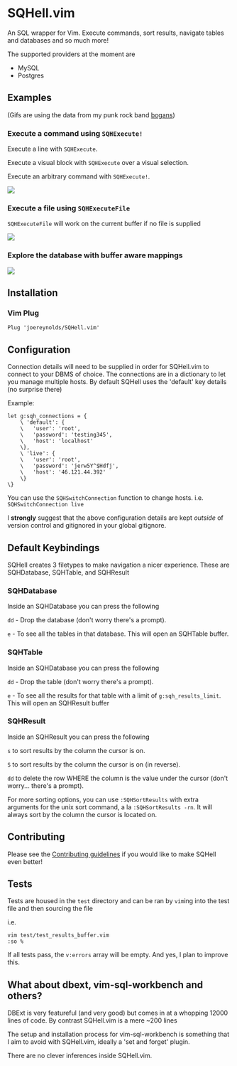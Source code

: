 # SQHell.vim

An SQL wrapper for Vim.
Execute commands, sort results, navigate tables and databases and so much more!

The supported providers at the moment are 
- MySQL
- Postgres 

## Examples

(Gifs are using the data from my punk rock band [bogans](http://bogans.uk))
### Execute a command using `SQHExecute!`

Execute a line with `SQHExecute`.

Execute a visual block with `SQHExecute` over a visual selection.

Execute an arbitrary command with `SQHExecute!`.

![](https://i.imgur.com/osjpU6u.gif)

### Execute a file using `SQHExecuteFile`

`SQHExecuteFile` will work on the current buffer if no file is supplied

![](https://i.imgur.com/67nONqC.gif)

### Explore the database with buffer aware mappings

![](https://i.imgur.com/E12LHnA.gif)

## Installation


### Vim Plug

```
Plug 'joereynolds/SQHell.vim'
```

## Configuration

Connection details will need to be supplied in order for SQHell.vim to connect
to your DBMS of choice. The connections are in a dictionary to let you manage
multiple hosts. By default SQHell uses the 'default' key details (no surprise there)

Example:

```
let g:sqh_connections = {
    \ 'default': {
    \   'user': 'root',
    \   'password': 'testing345',
    \   'host': 'localhost'
    \},
    \ 'live': {
    \   'user': 'root',
    \   'password': 'jerw5Y^$Hdfj',
    \   'host': '46.121.44.392'
    \}
\}
```

You can use the `SQHSwitchConnection` function to change hosts.
i.e. `SQHSwitchConnection live`

I **strongly** suggest that the above configuration details are kept *outside*
of version control and gitignored in your global gitignore.

## Default Keybindings

SQHell creates 3 filetypes to make navigation a nicer experience.
These are SQHDatabase, SQHTable, and SQHResult

### SQHDatabase

Inside an SQHDatabase you can press the following

`dd` - Drop the database (don't worry there's a prompt).

`e` - To see all the tables in that database. This will open an SQHTable buffer.


### SQHTable

Inside an SQHDatabase you can press the following

`dd` - Drop the table (don't worry there's a prompt).

`e` - To see all the results for that table with a limit of `g:sqh_results_limit`.
      This will open an SQHResult buffer

### SQHResult

Inside an SQHResult you can press the following

`s` to sort results by the column the cursor is on.

`S` to sort results by the column the cursor is on (in reverse).

`dd` to delete the row WHERE the column is the value under the cursor (don't worry... there's a prompt).


For more sorting options, you can use `:SQHSortResults` with extra arguments for the unix sort command, a la `:SQHSortResults -rn`. It will always sort by the column the cursor is located on.

## Contributing

Please see the [Contributing guidelines](CONTRIBUTING.md) if you would like to make SQHell even better!

## Tests

Tests are housed in the `test` directory and can be ran by
`vim`ing into the test file and then sourcing the file

i.e.

```
vim test/test_results_buffer.vim
:so %
```

If all tests pass, the `v:errors` array will be empty.
And yes, I plan to improve this.

## What about dbext, vim-sql-workbench and others?

DBExt is very featureful (and very good) but comes in at a whopping 12000 lines
of code. By contrast SQHell.vim is a mere ~200 lines

The setup and installation process for vim-sql-workbench is something that I
aim to avoid with SQHell.vim, ideally a 'set and forget' plugin.

There are no clever inferences inside SQHell.vim.
